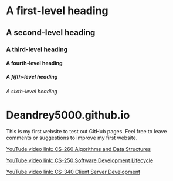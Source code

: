 # A first-level heading
## A second-level heading
### A third-level heading
#### A fourth-level heading
##### A fifth-level heading
###### A sixth-level heading

# Deandrey5000.github.io
This is my first website to test out GitHub pages.
Feel free to leave comments or suggestions to improve my first website.

[YouTude video link: CS-260 Algorithms and Data Structures](https://youtu.be/SGMT2h9NUrI)

[YouTube video link: CS-250 Software Development Lifecycle](https://youtu.be/8t0gwrlkEiM)

[YouTube video link: CS-340 Client Server Development](https://youtu.be/gWEQ7rb7xd4)

